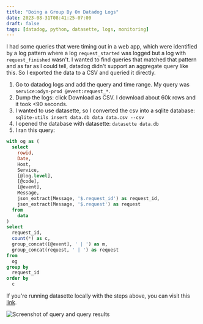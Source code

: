 ```yaml
---
title: "Doing a Group By On Datadog Logs"
date: 2023-08-31T08:41:25-07:00
draft: false
tags: [datadog, python, datasette, logs, monitoring]
---
```


I had some queries that were timing out in a web app, which were identified by a log pattern where a log `request_started` was logged but a log with `request_finished` wasn't. I wanted to find queries that matched that pattern and as far as I could tell, datadog didn't support an aggregate query like this. So I exported the data to a CSV and queried it directly. 

1. Go to datadog logs and add the query and time range. My query was `service:odyn-prod @event:request_*`.
2. Dump the logs: click Download as CSV. I download about 60k rows and it took <90 seconds.
3. I wanted to use datasette, so I converted the csv into a sqlite database: `sqlite-utils insert data.db data data.csv --csv`
4. I opened the database with datasette: `datasette data.db`
5. I ran this query:

```sql
with og as (
  select
    rowid,
    Date,
    Host,
    Service,
    [@log.level],
    [@code],
    [@event],
    Message,
    json_extract(Message, '$.request_id') as request_id,
    json_extract(Message, '$.request') as request
  from
    data
)
select
  request_id,
  count(*) as c,
  group_concat([@event], ' | ') as m,
  group_concat(request, ' | ') as request
from
  og
group by
  request_id
order by
  c
```

If you're running datasette locally with the steps above, you can visit this [link](http://127.0.0.1:8001/data?sql=with+og+as+%28%0D%0A++select%0D%0A++++rowid%2C%0D%0A++++Date%2C%0D%0A++++Host%2C%0D%0A++++Service%2C%0D%0A++++%5B%40log.level%5D%2C%0D%0A++++%5B%40code%5D%2C%0D%0A++++%5B%40event%5D%2C%0D%0A++++Message%2C%0D%0A++++json_extract%28Message%2C+%27%24.request_id%27%29+as+request_id%2C%0D%0A++++json_extract%28Message%2C+%27%24.request%27%29+as+request%0D%0A++from%0D%0A++++data%0D%0A%29%0D%0Aselect%0D%0A++request_id%2C%0D%0A++count%28*%29+as+c%2C%0D%0A++group_concat%28%5B%40event%5D%2C+%27+%7C+%27%29+as+m%2C%0D%0A++group_concat%28request%2C+%27+%7C+%27%29+as+request%0D%0Afrom%0D%0A++og%0D%0A%0D%0Agroup+by%0D%0A++request_id%0D%0Aorder+by%0D%0A++c).


![Screenshot of query and query results](/2023-08-31-logs.png#center)